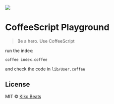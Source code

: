 ![](http://seanjmacisaac.com/projects/design/coffee-script_logo-01.png)

# CoffeeScript Playground


> Be a hero. Use CoffeeScript


run the index:

```
coffee index.coffee
```

and check the code in `lib/User.coffee`

## License

MIT © [Kiko Beats](http://www.kikobeats.com)


